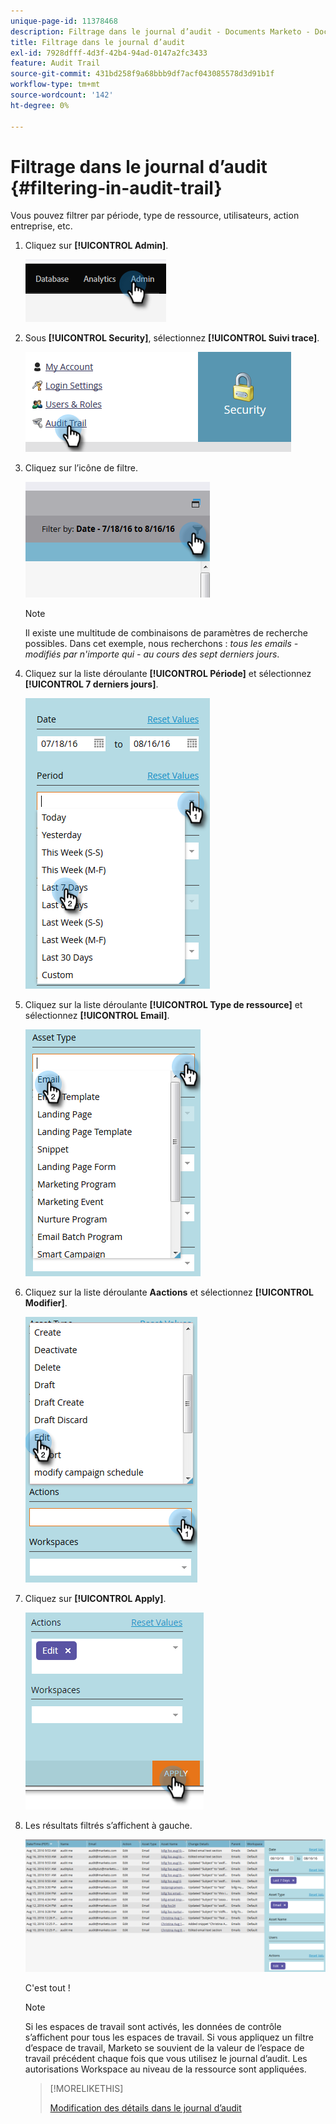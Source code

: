 ```yaml
---
unique-page-id: 11378468
description: Filtrage dans le journal d’audit - Documents Marketo - Documentation du produit
title: Filtrage dans le journal d’audit
exl-id: 7928dfff-4d3f-42b4-94ad-0147a2fc3433
feature: Audit Trail
source-git-commit: 431bd258f9a68bbb9df7acf043085578d3d91b1f
workflow-type: tm+mt
source-wordcount: '142'
ht-degree: 0%

---
```


# Filtrage dans le journal d’audit {#filtering-in-audit-trail}

Vous pouvez filtrer par période, type de ressource, utilisateurs, action entreprise, etc.

1. Cliquez sur **[!UICONTROL Admin]**.

   ![](assets/filtering-in-audit-trail-1.png)

1. Sous **[!UICONTROL Security]**, sélectionnez **[!UICONTROL Suivi trace]**.

   ![](assets/filtering-in-audit-trail-2.png)

1. Cliquez sur l’icône de filtre.

   ![](assets/filtering-in-audit-trail-3.png)

   >[!NOTE]
   >
   >Il existe une multitude de combinaisons de paramètres de recherche possibles. Dans cet exemple, nous recherchons : _tous les emails - modifiés par n&#39;importe qui - au cours des sept derniers jours_.

1. Cliquez sur la liste déroulante **[!UICONTROL Période]** et sélectionnez **[!UICONTROL 7 derniers jours]**.

   ![](assets/filtering-in-audit-trail-4.png)

1. Cliquez sur la liste déroulante **[!UICONTROL Type de ressource]** et sélectionnez **[!UICONTROL Email]**.

   ![](assets/filtering-in-audit-trail-5.png)

1. Cliquez sur la liste déroulante **Aactions** et sélectionnez **[!UICONTROL Modifier]**.

   ![](assets/filtering-in-audit-trail-6.png)

1. Cliquez sur **[!UICONTROL Apply]**.

   ![](assets/filtering-in-audit-trail-7.png)

1. Les résultats filtrés s’affichent à gauche.

   ![](assets/filtering-in-audit-trail-8.png)

   C&#39;est tout !

   >[!NOTE]
   >
   >Si les espaces de travail sont activés, les données de contrôle s’affichent pour tous les espaces de travail. Si vous appliquez un filtre d’espace de travail, Marketo se souvient de la valeur de l’espace de travail précédent chaque fois que vous utilisez le journal d’audit. Les autorisations Workspace au niveau de la ressource sont appliquées.

   >[!MORELIKETHIS]
   >
   >[Modification des détails dans le journal d’audit](/help/marketo/product-docs/administration/audit-trail/change-details-in-audit-trail.md)
